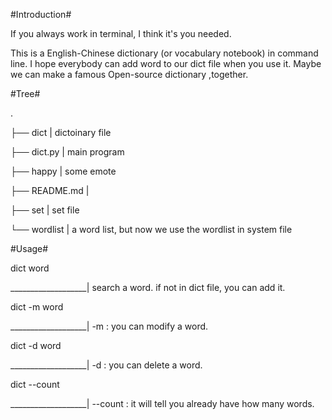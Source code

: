 #Introduction#

If you always work in terminal, I think it's you needed.

This is a English-Chinese dictionary (or vocabulary notebook) in command line.
I hope everybody can add word to our dict file when you use it. Maybe we can make 
a famous Open-source dictionary ,together.


#Tree#

.

├── dict            | dictoinary file

├── dict.py         | main program

├── happy           | some emote

├── README.md       |

├── set             | set file

└── wordlist        | a word list, but now we use the wordlist in system file


#Usage#

dict word

___________________| search a word. if not in dict file, you can add it.

dict -m word

___________________| -m : you can modify a word.

dict -d word

___________________| -d : you can delete a word.

dict --count 

___________________| --count : it will tell you already have how many words.
